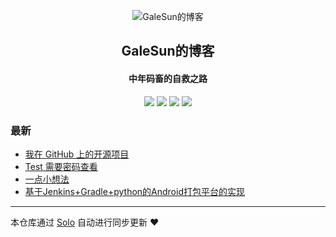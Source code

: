 <p align="center"><img alt="GaleSun的博客" src="http://xiudequan.test.upcdn.net/2018/0827/09/a0.png"></p><h2 align="center">
GaleSun的博客
</h2>

<h4 align="center">中年码畜的自救之路</h4>
<p align="center"><a title="GaleSun的博客" target="_blank" href="https://github.com/Guangdinghou/solo-blog"><img src="https://img.shields.io/github/last-commit/Guangdinghou/solo-blog.svg?style=flat-square&color=FF9900"></a>
<a title="GitHub repo size in bytes" target="_blank" href="https://github.com/Guangdinghou/solo-blog"><img src="https://img.shields.io/github/repo-size/Guangdinghou/solo-blog.svg?style=flat-square"></a>
<a title="Solo Version" target="_blank" href="https://github.com/b3log/solo/releases"><img src="https://img.shields.io/badge/solo-3.6.5-f1e05a.svg?style=flat-square&color=blueviolet"></a>
<a title="Hits" target="_blank" href="https://github.com/b3log/hits"><img src="https://hits.b3log.org/Guangdinghou/solo-blog.svg"></a></p>

### 最新

* [我在 GitHub 上的开源项目](http://www.galesun.com/my-github-repos)
* [Test 需要密码查看](http://www.galesun.com/articles/2019/09/06/1567757465976.html)
* [一点小想法](http://www.galesun.com/articles/2019/08/12/1565617895516.html)
* [基于Jenkins+Gradle+python的Android打包平台的实现](http://www.galesun.com/articles/2019/08/11/1565536090853.html)



---

本仓库通过 [Solo](https://github.com/b3log/solo) 自动进行同步更新 ❤️ 